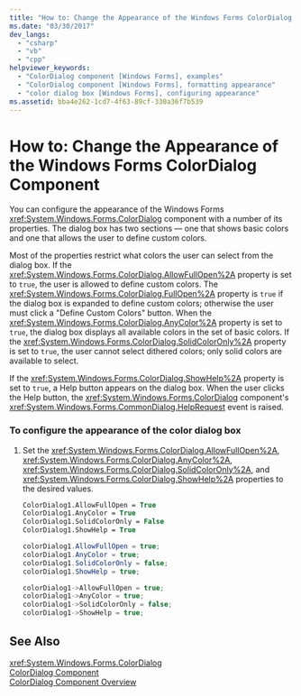 ```yaml
---
title: "How to: Change the Appearance of the Windows Forms ColorDialog Component"
ms.date: "03/30/2017"
dev_langs: 
  - "csharp"
  - "vb"
  - "cpp"
helpviewer_keywords: 
  - "ColorDialog component [Windows Forms], examples"
  - "ColorDialog component [Windows Forms], formatting appearance"
  - "color dialog box [Windows Forms], configuring appearance"
ms.assetid: bba4e262-1cd7-4f63-89cf-330a36f7b539
---
```

# How to: Change the Appearance of the Windows Forms ColorDialog Component
You can configure the appearance of the Windows Forms <xref:System.Windows.Forms.ColorDialog> component with a number of its properties. The dialog box has two sections — one that shows basic colors and one that allows the user to define custom colors.  
  
 Most of the properties restrict what colors the user can select from the dialog box. If the <xref:System.Windows.Forms.ColorDialog.AllowFullOpen%2A> property is set to `true`, the user is allowed to define custom colors. The <xref:System.Windows.Forms.ColorDialog.FullOpen%2A> property is `true` if the dialog box is expanded to define custom colors; otherwise the user must click a "Define Custom Colors" button. When the <xref:System.Windows.Forms.ColorDialog.AnyColor%2A> property is set to `true`, the dialog box displays all available colors in the set of basic colors. If the <xref:System.Windows.Forms.ColorDialog.SolidColorOnly%2A> property is set to `true`, the user cannot select dithered colors; only solid colors are available to select.  
  
 If the <xref:System.Windows.Forms.ColorDialog.ShowHelp%2A> property is set to `true`, a Help button appears on the dialog box. When the user clicks the Help button, the <xref:System.Windows.Forms.ColorDialog> component's <xref:System.Windows.Forms.CommonDialog.HelpRequest> event is raised.  
  
### To configure the appearance of the color dialog box  
  
1.  Set the <xref:System.Windows.Forms.ColorDialog.AllowFullOpen%2A>, <xref:System.Windows.Forms.ColorDialog.AnyColor%2A>, <xref:System.Windows.Forms.ColorDialog.SolidColorOnly%2A>, and <xref:System.Windows.Forms.ColorDialog.ShowHelp%2A> properties to the desired values.  
  
    ```vb  
    ColorDialog1.AllowFullOpen = True  
    ColorDialog1.AnyColor = True  
    ColorDialog1.SolidColorOnly = False  
    ColorDialog1.ShowHelp = True  
    ```  
  
    ```csharp  
    colorDialog1.AllowFullOpen = true;  
    colorDialog1.AnyColor = true;  
    colorDialog1.SolidColorOnly = false;  
    colorDialog1.ShowHelp = true;  
    ```  
  
    ```cpp  
    colorDialog1->AllowFullOpen = true;  
    colorDialog1->AnyColor = true;  
    colorDialog1->SolidColorOnly = false;  
    colorDialog1->ShowHelp = true;  
    ```  
  
## See Also  
 <xref:System.Windows.Forms.ColorDialog>  
 [ColorDialog Component](../../../../docs/framework/winforms/controls/colordialog-component-windows-forms.md)  
 [ColorDialog Component Overview](../../../../docs/framework/winforms/controls/colordialog-component-overview-windows-forms.md)
